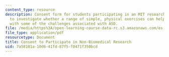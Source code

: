 ```yaml
---
content_type: resource
description: Consent form for students participating in an MIT research study designed
  to investigate whether a range of simple, physical exercises can help MIT students
  with some of the challenges associated with ASD.
file: /media/https%3A/open-learning-course-data-rc.s3.amazonaws.com/es-s71-increasing-your-physical-intelligence-enhancing-your-social-smarts-spring-2014/7a58101a10d641fd87f5f0471f350bcd_MITES_S71S14_cons_resrch.pdf
file_type: application/pdf
resourcetype: Document
title: Consent to Participate in Non-Biomedical Research
uid: 7a58101a-10d6-41fd-87f5-f0471f350bcd
---
```

